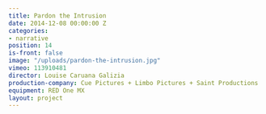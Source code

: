 ```yaml
---
title: Pardon the Intrusion
date: 2014-12-08 00:00:00 Z
categories:
- narrative
position: 14
is-front: false
image: "/uploads/pardon-the-intrusion.jpg"
vimeo: 113910481
director: Louise Caruana Galizia
production-company: Cue Pictures + Limbo Pictures + Saint Productions
equipment: RED One MX
layout: project
---
```


